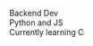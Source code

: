 Backend Dev<br />
Python and JS<br />
Currently learning C

<!---
crazyphoneixXD/crazyphoneixXD is a ✨ special ✨ repository because its `README.md` (this file) appears on your GitHub profile.
You can click the Preview link to take a look at your changes.
--->
